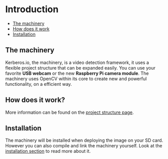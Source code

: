 # Introduction

* [The machinery](#the-machinery)
* [How does it work](#how-does-it-work)
* [Installation](#installation)

<a name="the-machinery"></a>
## The machinery

Kerberos.io, the machinery, is a video detection framework, it uses a flexible project structure that can be  expanded easily. You can use your favorite **USB webcam** or the new **Raspberry Pi camera module**. The machinery uses OpenCV within its core to create new and powerful functionality, on a efficient way.

<a name="how-does-it-work"></a>
## How does it work?

More information can be found on the [project structure page](/machinery/project_structure).

<a name="installation"></a>
## Installation

The machinery will be installed when deploying the image on your SD card. However you can also compile and link the machinery yourself. Look at the [installation section](/installation) to read more about it.